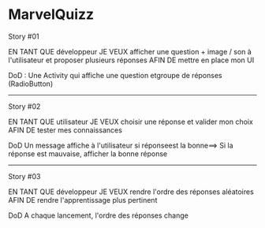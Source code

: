 # MarvelQuizz

Story #01

EN TANT QUE développeur
JE VEUX afficher une question + image / son
à l'utilisateur et proposer plusieurs réponses
AFIN DE mettre en place mon UI

DoD : Une Activity qui affiche une question etgroupe de réponses (RadioButton)

-----------------------------------------------------------------------------------------------

Story #02

EN TANT QUE utilisateur
JE VEUX choisir une réponse et valider mon choix
AFIN DE tester mes connaissances

DoD Un message affiche à l'utilisateur si réponseest la bonne==> Si la réponse est mauvaise, afficher la bonne réponse

------------------------------------------------------------------------------------------------
Story #03

EN TANT QUE développeur
JE VEUX rendre l'ordre des réponses aléatoires
AFIN DE rendre l'apprentissage plus pertinent

DoD A chaque lancement, l'ordre des réponses change